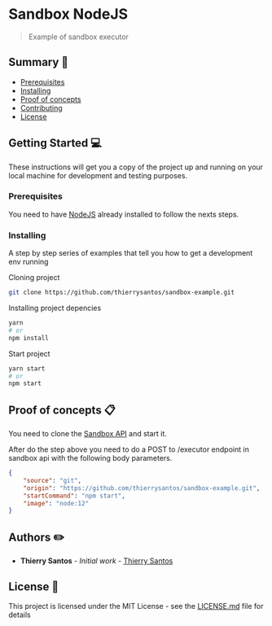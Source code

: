 # Sandbox NodeJS

> Example of sandbox executor

## Summary :memo:

- [Prerequisites](#Prerequisites)
- [Installing](#Installing)
- [Proof of concepts](#proof-of-concepts)
- [Contributing](#Contributing)
- [License](#License)

## Getting Started :computer:

These instructions will get you a copy of the project up and running on your local machine for development and testing purposes.

### Prerequisites

You need to have [NodeJS](https://nodejs.org/en/download/) already installed to follow the nexts steps.

### Installing

A step by step series of examples that tell you how to get a development env running

Cloning project

```bash
git clone https://github.com/thierrysantos/sandbox-example.git
```

Installing project depencies

```bash
yarn
# or 
npm install
```

Start project

```bash
yarn start
# or
npm start
```

## Proof of concepts :clipboard:

You need to clone the [Sandbox API](https://github.com/thierrysantos/sandbox) and start it.

After do the step above you need to do a POST to /executor endpoint in sandbox api with the following body parameters.

```json
{
    "source": "git",
    "origin": "https://github.com/thierrysantos/sandbox-example.git",
    "startCommand": "npm start",
    "image": "node:12"
}
```
 
## Authors :pencil2:

* **Thierry Santos** - *Initial work* - [Thierry Santos](https://github.com/thierrysantos)

## License :newspaper:

This project is licensed under the MIT License - see the [LICENSE.md](LICENSE.md) file for details